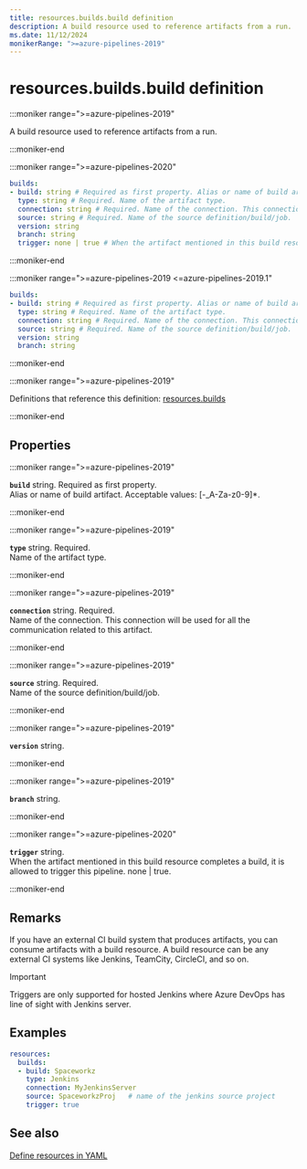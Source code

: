 ```yaml
---
title: resources.builds.build definition
description: A build resource used to reference artifacts from a run.
ms.date: 11/12/2024
monikerRange: ">=azure-pipelines-2019"
---
```


# resources.builds.build definition

<!-- :::description::: -->
:::moniker range=">=azure-pipelines-2019"

<!-- :::editable-content name="description"::: -->
A build resource used to reference artifacts from a run.
<!-- :::editable-content-end::: -->

:::moniker-end
<!-- :::description-end::: -->

<!-- :::syntax::: -->
:::moniker range=">=azure-pipelines-2020"

```yaml
builds:
- build: string # Required as first property. Alias or name of build artifact.
  type: string # Required. Name of the artifact type.
  connection: string # Required. Name of the connection. This connection will be used for all the communication related to this artifact.
  source: string # Required. Name of the source definition/build/job.
  version: string
  branch: string
  trigger: none | true # When the artifact mentioned in this build resource completes a build, it is allowed to trigger this pipeline.
```

:::moniker-end

:::moniker range=">=azure-pipelines-2019 <=azure-pipelines-2019.1"

```yaml
builds:
- build: string # Required as first property. Alias or name of build artifact.
  type: string # Required. Name of the artifact type.
  connection: string # Required. Name of the connection. This connection will be used for all the communication related to this artifact.
  source: string # Required. Name of the source definition/build/job.
  version: string
  branch: string
```

:::moniker-end
<!-- :::syntax-end::: -->

<!-- :::parents::: -->
:::moniker range=">=azure-pipelines-2019"

Definitions that reference this definition: [resources.builds](resources-builds.md)

:::moniker-end
<!-- :::parents-end::: -->

## Properties

<!-- :::properties::: -->
<!-- :::item name="build"::: -->
:::moniker range=">=azure-pipelines-2019"

**`build`** string. Required as first property.<br><!-- :::editable-content name="propDescription"::: -->
Alias or name of build artifact. Acceptable values: [-_A-Za-z0-9]*.
<!-- :::editable-content-end::: -->

:::moniker-end
<!-- :::item-end::: -->
<!-- :::item name="type"::: -->
:::moniker range=">=azure-pipelines-2019"

**`type`** string. Required.<br><!-- :::editable-content name="propDescription"::: -->
Name of the artifact type.
<!-- :::editable-content-end::: -->

:::moniker-end
<!-- :::item-end::: -->
<!-- :::item name="connection"::: -->
:::moniker range=">=azure-pipelines-2019"

**`connection`** string. Required.<br><!-- :::editable-content name="propDescription"::: -->
Name of the connection. This connection will be used for all the communication related to this artifact.
<!-- :::editable-content-end::: -->

:::moniker-end
<!-- :::item-end::: -->
<!-- :::item name="source"::: -->
:::moniker range=">=azure-pipelines-2019"

**`source`** string. Required.<br><!-- :::editable-content name="propDescription"::: -->
Name of the source definition/build/job.
<!-- :::editable-content-end::: -->

:::moniker-end
<!-- :::item-end::: -->
<!-- :::item name="version"::: -->
:::moniker range=">=azure-pipelines-2019"

**`version`** string.<br><!-- :::editable-content name="propDescription"::: -->
<!-- :::editable-content-end::: -->

:::moniker-end
<!-- :::item-end::: -->
<!-- :::item name="branch"::: -->
:::moniker range=">=azure-pipelines-2019"

**`branch`** string.<br><!-- :::editable-content name="propDescription"::: -->
<!-- :::editable-content-end::: -->

:::moniker-end
<!-- :::item-end::: -->
<!-- :::item name="trigger"::: -->
:::moniker range=">=azure-pipelines-2020"

**`trigger`** string.<br><!-- :::editable-content name="propDescription"::: -->
When the artifact mentioned in this build resource completes a build, it is allowed to trigger this pipeline. none | true.
<!-- :::editable-content-end::: -->

:::moniker-end
<!-- :::item-end::: -->
<!-- :::properties-end::: -->

<!-- :::remarks::: -->
<!-- :::editable-content name="remarks"::: -->
## Remarks

If you have an external CI build system that produces artifacts, you can consume artifacts with a build resource. A build resource can be any external CI systems like Jenkins, TeamCity, CircleCI, and so on.

> [!IMPORTANT]
> Triggers are only supported for hosted Jenkins where Azure DevOps has line of sight with Jenkins server.
<!-- :::editable-content-end::: -->
<!-- :::remarks-end::: -->

<!-- :::examples::: -->
<!-- :::editable-content name="examples"::: -->
## Examples

```yaml
resources:
  builds:
  - build: Spaceworkz
    type: Jenkins
    connection: MyJenkinsServer 
    source: SpaceworkzProj   # name of the jenkins source project
    trigger: true
```
<!-- :::editable-content-end::: -->
<!-- :::examples-end::: -->

<!-- :::see-also::: -->
<!-- :::editable-content name="seeAlso"::: -->
## See also

[Define resources in YAML](/azure/devops/pipelines/process/resources)
<!-- :::editable-content-end::: -->
<!-- :::see-also-end::: -->
